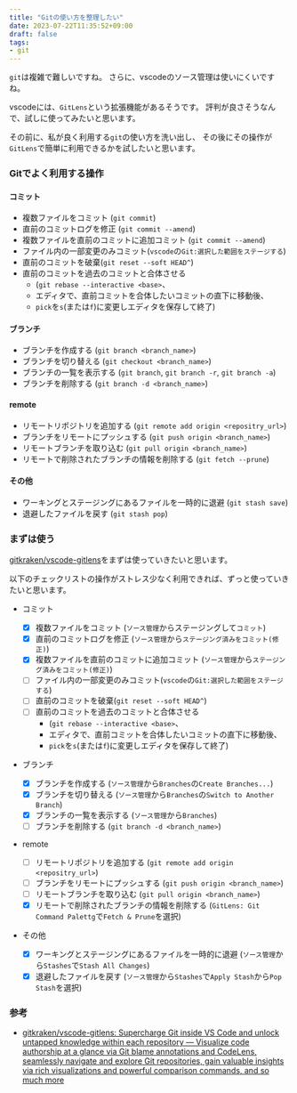 ```yaml
---
title: "Gitの使い方を整理したい"
date: 2023-07-22T11:35:52+09:00
draft: false
tags:
- git
---
```


`git`は複雑で難しいですね。
さらに、vscodeのソース管理は使いにくいですね。

vscodeには、`GitLens`という拡張機能があるそうです。
評判が良さそうなんで、試しに使ってみたいと思います。

<!--more-->

その前に、私が良く利用する`git`の使い方を洗い出し、
その後にその操作が`GitLens`で簡単に利用できるかを試したいと思います。

### Gitでよく利用する操作

#### コミット

- 複数ファイルをコミット (`git commit`)
- 直前のコミットログを修正 (`git commit --amend`)
- 複数ファイルを直前のコミットに追加コミット (`git commit --amend`)
- ファイル内の一部変更のみコミット(`vscode`の`Git:選択した範囲をステージする`)
- 直前のコミットを破棄(`git reset --soft HEAD^`)
- 直前のコミットを過去のコミットと合体させる
  - (`git rebase --interactive <base>`、
  - エディタで、直前コミットを合体したいコミットの直下に移動後、
  - `pick`を`s`(または`f`)に変更しエディタを保存して終了)

#### ブランチ

- ブランチを作成する (`git branch <branch_name>`)
- ブランチを切り替える (`git checkout <branch_name>`)
- ブランチの一覧を表示する (`git branch`, `git branch -r`, `git branch -a`)
- ブランチを削除する (`git branch -d <branch_name>`)

#### remote

- リモートリポジトリを追加する (`git remote add origin <repositry_url>`)
- ブランチをリモートにプッシュする (`git push origin <branch_name>`)
- リモートブランチを取り込む (`git pull origin <branch_name>`)
- リモートで削除されたブランチの情報を削除する (`git fetch --prune`)

#### その他

- ワーキングとステージングにあるファイルを一時的に退避 (`git stash save`)
- 退避したファイルを戻す (`git stash pop`)

### まずは使う

[gitkraken/vscode-gitlens](https://github.com/gitkraken/vscode-gitlens#repositories-view-)をまずは使っていきたいと思います。

以下のチェックリストの操作がストレス少なく利用できれば、ずっと使っていきたいと思います。

- コミット

  - [x] 複数ファイルをコミット (`ソース管理`からステージングして`コミット`)
  - [x] 直前のコミットログを修正 (`ソース管理`から`ステージング済みをコミット(修正)`)
  - [x] 複数ファイルを直前のコミットに追加コミット (`ソース管理`から`ステージング済みをコミット(修正)`)
  - [ ] ファイル内の一部変更のみコミット(`vscode`の`Git:選択した範囲をステージする`)
  - [ ] 直前のコミットを破棄(`git reset --soft HEAD^`)
  - [ ] 直前のコミットを過去のコミットと合体させる
    - (`git rebase --interactive <base>`、
    - エディタで、直前コミットを合体したいコミットの直下に移動後、
    - `pick`を`s`(または`f`)に変更しエディタを保存して終了)

- ブランチ

  - [x] ブランチを作成する (`ソース管理`から`Branches`の`Create Branches...`)
  - [x] ブランチを切り替える (`ソース管理`から`Branches`の`Switch to Another Branch`)
  - [x] ブランチの一覧を表示する (`ソース管理`から`Branches`)
  - [ ] ブランチを削除する (`git branch -d <branch_name>`)

- remote

  - [ ] リモートリポジトリを追加する (`git remote add origin <repositry_url>`)
  - [ ] ブランチをリモートにプッシュする (`git push origin <branch_name>`)
  - [ ] リモートブランチを取り込む (`git pull origin <branch_name>`)
  - [x] リモートで削除されたブランチの情報を削除する (`GitLens: Git Command Palettg`で`Fetch & Prune`を選択)

- その他

  - [x] ワーキングとステージングにあるファイルを一時的に退避 (`ソース管理`から`Stashes`で`Stash All Changes`)
  - [x] 退避したファイルを戻す (`ソース管理`から`Stashes`で`Apply Stash`から`Pop Stash`を選択)

### 参考

- [gitkraken/vscode-gitlens: Supercharge Git inside VS Code and unlock untapped knowledge within each repository — Visualize code authorship at a glance via Git blame annotations and CodeLens, seamlessly navigate and explore Git repositories, gain valuable insights via rich visualizations and powerful comparison commands, and so much more](https://github.com/gitkraken/vscode-gitlens#repositories-view-)
